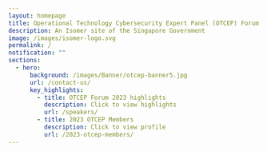 ```yaml
---
layout: homepage
title: Operational Technology Cybersecurity Expert Panel (OTCEP) Forum 2023
description: An Isomer site of the Singapore Government
image: /images/isomer-logo.svg
permalink: /
notification: ""
sections:
  - hero:
      background: /images/Banner/otcep-banner5.jpg
      url: /contact-us/
      key_highlights:
        - title: OTCEP Forum 2023 highlights
          description: Click to view highlights
          url: /speakers/
        - title: 2023 OTCEP Members
          description: Click to view profile
          url: /2023-otcep-members/
---
```

